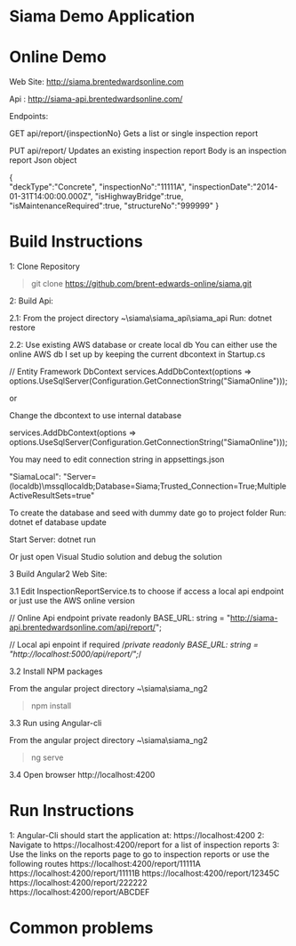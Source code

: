 # Siama Demo Application

# Online Demo

Web Site: http://siama.brentedwardsonline.com

Api : http://siama-api.brentedwardsonline.com/

Endpoints:

GET api/report/{inspectionNo}
Gets a list or single inspection report

PUT api/report/
Updates an existing inspection report
Body is an inspection report Json object

{	
	"deckType":"Concrete",
	"inspectionNo":"11111A",
	"inspectionDate":"2014-01-31T14:00:00.000Z",
	"isHighwayBridge":true,
	"isMaintenanceRequired":true,
	"structureNo":"999999"
}

# Build Instructions

1:  Clone Repository
> git clone https://github.com/brent-edwards-online/siama.git

2:  Build Api:

2.1:  From the project directory ~\siama\siama_api\siama_api
Run: dotnet restore

2.2:  Use existing AWS database or create local db
You can either use the online AWS db I set up by keeping the current dbcontext in Startup.cs

// Entity Framework DbContext
services.AddDbContext<SiamaDbContext>(options => options.UseSqlServer(Configuration.GetConnectionString("SiamaOnline")));

or 

Change the dbcontext to use internal database

services.AddDbContext<SiamaLocal>(options => options.UseSqlServer(Configuration.GetConnectionString("SiamaOnline")));

You may need to edit connection string in appsettings.json

"SiamaLocal": "Server=(localdb)\\mssqllocaldb;Database=Siama;Trusted_Connection=True;MultipleActiveResultSets=true"

To create the database and seed with dummy date go to project folder 
Run: dotnet ef database update


Start Server: dotnet run

Or just open Visual Studio solution and debug the solution


3 Build Angular2 Web Site:

3.1 Edit InspectionReportService.ts to choose if access a local api endpoint or just use the AWS online version

  // Online Api endpoint
  private readonly BASE_URL: string = "http://siama-api.brentedwardsonline.com/api/report/";

  // Local api enpoint if required
  /*private readonly BASE_URL: string = "http://localhost:5000/api/report/";*/

3.2 Install NPM packages  

  From the angular project directory ~\siama\siama_ng2
  > npm install
  
3.3 Run using Angular-cli

  From the angular project directory ~\siama\siama_ng2
  > ng serve
  
3.4 Open browser
  http://localhost:4200

# Run Instructions

1: Angular-Cli should start the application at: https://localhost:4200
2: Navigate to https://localhost:4200/report for a list of inspection reports
3: Use the links on the reports page to go to inspection reports or use the following routes
  https://localhost:4200/report/11111A
  https://localhost:4200/report/11111B
  https://localhost:4200/report/12345C
  https://localhost:4200/report/222222
  https://localhost:4200/report/ABCDEF


# Common problems



